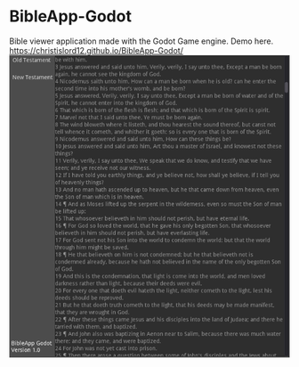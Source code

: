 # BibleApp-Godot
Bible viewer application made with the Godot Game engine.  Demo here. https://christislord12.github.io/BibleApp-Godot/
![Alt text](screenshot.png?raw=true "Screenshot")
